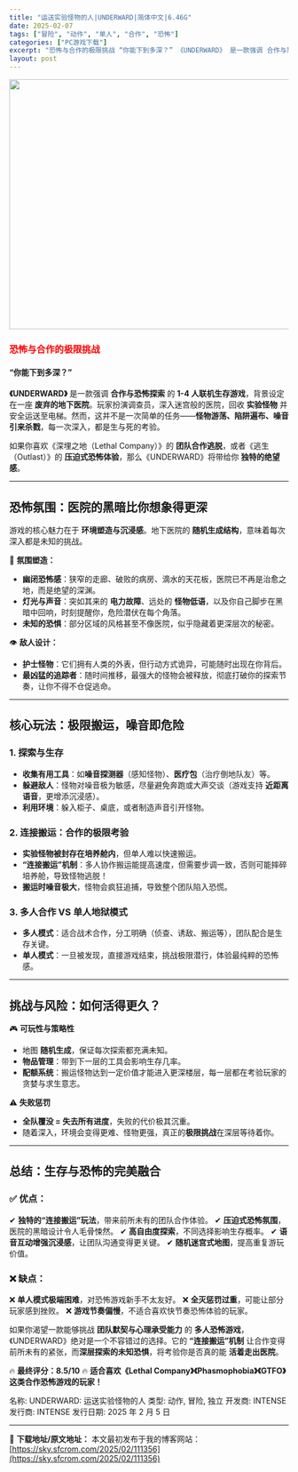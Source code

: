```yaml
---
title: "运送实验怪物的人|UNDERWARD|简体中文|6.46G"
date: 2025-02-07
tags: ["冒险", "动作", "单人", "合作", "恐怖"]
categories: ["PC游戏下载"]
excerpt: "恐怖与合作的极限挑战 “你能下到多深？” 《UNDERWARD》 是一款强调 合作与恐怖探索 的 1-4 人联机生存游戏，背景设定在一座 废弃的地下医院。玩家扮演调查员，深入迷宫般的医院，回收 实验怪物 并安全运送至电梯。然而，这并不是一次简单的任务——怪物游荡、陷阱遍布、噪音引来杀戮，每一次深入，&hellip;"
layout: post
---
```


<img class="aligncenter size-full wp-image-111357" src="https://sky.sfcrom.com/wp-content/uploads/2025/02/2025020707133678.webp" alt="" width="800" height="450" />
<h3><span style="color: #ff0000;"><strong>恐怖与合作的极限挑战</strong></span></h3>
<h4><strong>“你能下到多深？”</strong></h4>
<strong>《UNDERWARD》</strong> 是一款强调 <strong>合作与恐怖探索</strong> 的 <strong>1-4 人联机生存游戏</strong>，背景设定在一座 <strong>废弃的地下医院</strong>。玩家扮演调查员，深入迷宫般的医院，回收 <strong>实验怪物</strong> 并安全运送至电梯。然而，这并不是一次简单的任务——<strong>怪物游荡、陷阱遍布、噪音引来杀戮</strong>，每一次深入，都是生与死的考验。

如果你喜欢《深埋之地（Lethal Company）》的 <strong>团队合作逃脱</strong>，或者《逃生（Outlast）》的 <strong>压迫式恐怖体验</strong>，那么《UNDERWARD》将带给你 <strong>独特的绝望感</strong>。

<hr />

<h2><strong>恐怖氛围：医院的黑暗比你想象得更深</strong></h2>
游戏的核心魅力在于 <strong>环境塑造与沉浸感</strong>。地下医院的 <strong>随机生成结构</strong>，意味着每次深入都是未知的挑战。

🔦 <strong>氛围塑造：</strong>
<ul>
 	<li><strong>幽闭恐怖感</strong>：狭窄的走廊、破败的病房、滴水的天花板，医院已不再是治愈之地，而是绝望的深渊。</li>
 	<li><strong>灯光与声音</strong>：突如其来的 <strong>电力故障</strong>、远处的 <strong>怪物低语</strong>，以及你自己脚步在黑暗中回响，时刻提醒你，危险潜伏在每个角落。</li>
 	<li><strong>未知的恐惧</strong>：部分区域的风格甚至不像医院，似乎隐藏着更深层次的秘密。</li>
</ul>
👁 <strong>敌人设计：</strong>
<ul>
 	<li><strong>护士怪物</strong>：它们拥有人类的外表，但行动方式诡异，可能随时出现在你背后。</li>
 	<li><strong>最凶猛的追踪者</strong>：随时间推移，最强大的怪物会被释放，彻底打破你的探索节奏，让你不得不仓促逃命。</li>
</ul>

<hr />

<h2><strong>核心玩法：极限搬运，噪音即危险</strong></h2>
<h3><strong>1. 探索与生存</strong></h3>
<ul>
 	<li><strong>收集有用工具</strong>：如<strong>噪音探测器</strong>（感知怪物）、<strong>医疗包</strong>（治疗倒地队友）等。</li>
 	<li><strong>躲避敌人</strong>：怪物对噪音极为敏感，尽量避免奔跑或大声交谈（游戏支持 <strong>近距离语音</strong>，更增添沉浸感）。</li>
 	<li><strong>利用环境</strong>：躲入柜子、桌底，或者制造声音引开怪物。</li>
</ul>
<h3><strong>2. 连接搬运：合作的极限考验</strong></h3>
<ul>
 	<li><strong>实验怪物被封存在培养舱内</strong>，但单人难以快速搬运。</li>
 	<li><strong>“连接搬运”机制</strong>：多人协作搬运能提高速度，但需要步调一致，否则可能摔碎培养舱，导致怪物逃脱！</li>
 	<li><strong>搬运时噪音极大</strong>，怪物会疯狂追捕，导致整个团队陷入恐慌。</li>
</ul>
<h3><strong>3. 多人合作 VS 单人地狱模式</strong></h3>
<ul>
 	<li><strong>多人模式</strong>：适合战术合作，分工明确（侦查、诱敌、搬运等），团队配合是生存关键。</li>
 	<li><strong>单人模式</strong>：一旦被发现，直接游戏结束，挑战极限潜行，体验最纯粹的恐怖感。</li>
</ul>

<hr />

<h2><strong>挑战与风险：如何活得更久？</strong></h2>
🎮 <strong>可玩性与策略性</strong>
<ul>
 	<li>地图 <strong>随机生成</strong>，保证每次探索都充满未知。</li>
 	<li><strong>物品管理</strong>：带到下一层的工具会影响生存几率。</li>
 	<li><strong>配额系统</strong>：搬运怪物达到一定价值才能进入更深楼层，每一层都在考验玩家的贪婪与求生意志。</li>
</ul>
⚠ <strong>失败惩罚</strong>
<ul>
 	<li><strong>全队覆没 = 失去所有进度</strong>，失败的代价极其沉重。</li>
 	<li>随着深入，环境会变得更难、怪物更强，真正的<strong>极限挑战</strong>在深层等待着你。</li>
</ul>

<hr />

<h2><strong>总结：生存与恐怖的完美融合</strong></h2>
<h3><strong>✅ 优点：</strong></h3>
✔ <strong>独特的“连接搬运”玩法</strong>，带来前所未有的团队合作体验。
✔ <strong>压迫式恐怖氛围</strong>，医院的黑暗设计令人毛骨悚然。
✔ <strong>高自由度探索</strong>，不同选择影响生存概率。
✔ <strong>语音互动增强沉浸感</strong>，让团队沟通变得更关键。
✔ <strong>随机迷宫式地图</strong>，提高重复游玩价值。
<h3><strong>❌ 缺点：</strong></h3>
❌ <strong>单人模式极端困难</strong>，对恐怖游戏新手不太友好。
❌ <strong>全灭惩罚过重</strong>，可能让部分玩家感到挫败。
❌ <strong>游戏节奏偏慢</strong>，不适合喜欢快节奏恐怖体验的玩家。

如果你渴望一款能够挑战 <strong>团队默契与心理承受能力</strong> 的 <strong>多人恐怖游戏</strong>，《UNDERWARD》绝对是一个不容错过的选择。它的 <strong>“连接搬运”机制</strong> 让合作变得前所未有的紧张，而<strong>深层探索的未知恐惧</strong>，将考验你是否真的能 <strong>活着走出医院</strong>。

🔥 <strong>最终评分：8.5/10</strong> 🔥
<strong>适合喜欢《Lethal Company》《Phasmophobia》《GTFO》这类合作恐怖游戏的玩家！</strong>

名称: UNDERWARD: 运送实验怪物的人
类型: 动作, 冒险, 独立
开发商: INTENSE
发行商: INTENSE
发行日期: 2025 年 2 月 5 日

---
📖 **下载地址/原文地址：** 本文最初发布于我的博客网站：[https://sky.sfcrom.com/2025/02/111356](https://sky.sfcrom.com/2025/02/111356)
